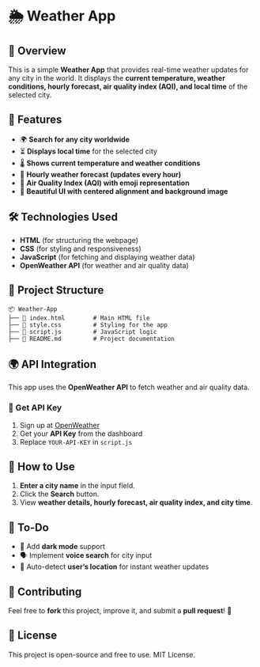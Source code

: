 # 🌦️ Weather App

## 📌 Overview
This is a simple **Weather App** that provides real-time weather updates for any city in the world. It displays the **current temperature, weather conditions, hourly forecast, air quality index (AQI), and local time** of the selected city.

## 🚀 Features
- 🌍 **Search for any city worldwide**
- ⏳ **Displays local time** for the selected city
- 🌡️ **Shows current temperature and weather conditions**
- 📅 **Hourly weather forecast (updates every hour)**
- 🍃 **Air Quality Index (AQI) with emoji representation**
- 🎨 **Beautiful UI with centered alignment and background image**

## 🛠️ Technologies Used
- **HTML** (for structuring the webpage)
- **CSS** (for styling and responsiveness)
- **JavaScript** (for fetching and displaying weather data)
- **OpenWeather API** (for weather and air quality data)

## 📂 Project Structure
```
📦 Weather-App
├── 📜 index.html        # Main HTML file
├── 📜 style.css         # Styling for the app
├── 📜 script.js         # JavaScript logic
├── 📜 README.md         # Project documentation
```

## 🌍 API Integration
This app uses the **OpenWeather API** to fetch weather and air quality data.

### 🔑 Get API Key
1. Sign up at [OpenWeather](https://openweathermap.org/)
2. Get your **API Key** from the dashboard
3. Replace `YOUR-API-KEY` in `script.js`

## 📜 How to Use
1. **Enter a city name** in the input field.
2. Click the **Search** button.
3. View **weather details, hourly forecast, air quality index, and city time**.

## 🎯 To-Do
- 🌙 Add **dark mode** support
- 🗣️ Implement **voice search** for city input
- 📍 Auto-detect **user’s location** for instant weather updates

## 🤝 Contributing
Feel free to **fork** this project, improve it, and submit a **pull request**! 🚀

## 📜 License
This project is open-source and free to use. MIT License.

